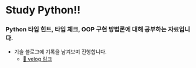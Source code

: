 # Study Python!!

### Python 타입 힌트, 타입 체크, OOP 구현 방법론에 대해 공부하는 자료입니다.

- 기술 블로그에 기록을 남겨보며 진행합니다.
  - [🔗 velog 링크](https://velog.io/@rlafbf222/Type-Python-OOP-Study...ing)
